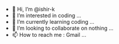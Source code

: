 - 👋 Hi, I’m @ishir-k
- 👀 I’m interested in coding ...
- 🌱 I’m currently learning coding ...
- 💞️ I’m looking to collaborate on nothing ...
- 📫 How to reach me : Gmail ...

<!---
ishir-k/ishir-k is a ✨ special ✨ repository because its `README.md` (this file) appears on your GitHub profile.
You can click the Preview link to take a look at your changes.
--->
